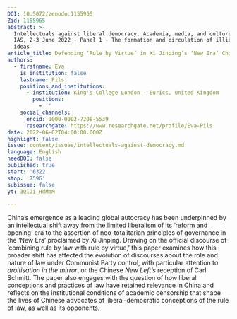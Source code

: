 ```yaml
---
DOI: 10.5072/zenodo.1155965
Zid: 1155965
abstract: >-
  Intellectuals against liberal democracy. Academia, media, and culture, Paris
  IAS, 2-3 June 2022 - Panel 1 - The formation and circulation of illiberal
  ideas
article_title: Defending ‘Rule by Virtue’ in Xi Jinping’s ‘New Era’ China
authors:
  - firstname: Eva
    is_institution: false
    lastname: Pils
    positions_and_institutions:
      - institution: King's College London - Eurics, United Kingdom
        positions:
          - ''
    social_channels:
      orcid: 0000-0002-7208-5539
      researchgate: https://www.researchgate.net/profile/Eva-Pils
date: 2022-06-02T04:00:00.000Z
highlight: false
issue: content/issues/intellectuals-against-democracy.md
language: English
needDOI: false
published: true
start: '6322'
stop: '7596'
subissue: false
yt: 3QIJi_HdMaM

---
```


China’s emergence as a leading global autocracy has been underpinned by an intellectual shift away from the limited liberalism of its ‘reform and opening’ era to the assertion of neo-totalitarian principles of governance in the ‘New Era’ proclaimed by Xi Jinping. Drawing on the official discourse of ‘combining rule by law with rule by virtue,’ this paper examines how this broader shift has affected the evolution of discourses about the role and nature of law under Communist Party control, with particular attention to _droitisation in the mirror_, or the Chinese _New Left’s_ reception of Carl Schmitt. The paper also engages with the question of how liberal conceptions and practices of law have retained relevance in China and reflects on the institutional conditions of academic censorship that shape the lives of Chinese advocates of liberal-democratic conceptions of the rule of law, as well as its opponents.

<Youtube yt="3QIJi_HdMaM" caption="Defending ‘rule by virtue’ in Xi Jinping’s ‘New Era’ China" start="6322" stop="7596"></Youtube>